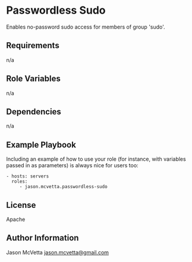 Passwordless Sudo
=================

Enables no-password sudo access for members of group 'sudo'.

Requirements
------------

n/a

Role Variables
--------------

n/a

Dependencies
------------

n/a

Example Playbook
----------------

Including an example of how to use your role (for instance, with variables passed in as parameters) is always nice for users too:

    - hosts: servers
      roles:
         - jason.mcvetta.passwordless-sudo

License
-------

Apache

Author Information
------------------

Jason McVetta <jason.mcvetta@gmail.com>
